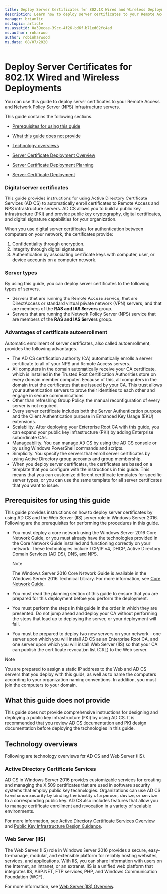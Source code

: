 ```yaml
---
title: Deploy Server Certificates for 802.1X Wired and Wireless Deployments
description: Learn how to deploy server certificates to your Remote Access and Network Policy Server (NPS) infrastructure servers.
manager: brianlic
ms.topic: article
ms.assetid: 0a39ecae-39cc-4f26-bd6f-b71ed02fc4ad
ms.author: roharwoo
author: robinharwood
ms.date: 08/07/2020
---
```

# Deploy Server Certificates for 802.1X Wired and Wireless Deployments

>

You can use this guide to deploy server certificates to your Remote Access and Network Policy Server (NPS) infrastructure servers.

This guide contains the following sections.

-   [Prerequisites for using this guide](#bkmk_pre)

-   [What this guide does not provide](#bkmk_not)

-   [Technology overviews](#bkmk_tech)

-   [Server Certificate Deployment Overview](Server-Certificate-Deployment-Overview.md)

-   [Server Certificate Deployment Planning](Server-Certificate-Deployment-Planning.md)

-   [Server Certificate Deployment](Server-Certificate-Deployment.md)

### **Digital server certificates**
This guide provides instructions for using Active Directory Certificate Services (AD CS) to automatically enroll certificates to Remote Access and NPS infrastructure servers. AD CS allows you to build a public key infrastructure (PKI) and provide public key cryptography, digital certificates, and digital signature capabilities for your organization.

When you use digital server certificates for authentication between computers on your network, the certificates provide:

1. Confidentiality through encryption.
2. Integrity through digital signatures.
3. Authentication by associating certificate keys with computer, user, or device accounts on a computer network.

### **Server types**
By using this guide, you can deploy server certificates to the following types of servers.
- Servers that are running the Remote Access service,  that are DirectAccess or standard virtual private network (VPN) servers, and that are members of the **RAS and IAS Servers** group.
- Servers that are running the Network Policy Server (NPS) service that are members of the **RAS and IAS Servers** group.

### **Advantages of certificate autoenrollment**
Automatic enrollment of server certificates, also called autoenrollment, provides the following advantages.

- The AD CS certification authority (CA) automatically enrolls a server certificate to all of your NPS and Remote Access servers.
- All computers in the domain automatically receive your CA certificate, which is installed in the Trusted Root Certification Authorities store on every domain member computer. Because of this, all computers in the domain trust the certificates that are issued by your CA. This trust allows your authentication servers to prove their identities to each other and engage in secure communications.
- Other than refreshing Group Policy, the manual reconfiguration of every server is not required.
- Every server certificate includes both the Server Authentication purpose and the Client Authentication purpose in Enhanced Key Usage (EKU) extensions.
- Scalability. After deploying your Enterprise Root CA with this guide, you can expand your public key infrastructure (PKI) by adding Enterprise subordinate CAs.
- Manageability. You can manage AD CS by using the AD CS console or by using Windows PowerShell commands and scripts.
- Simplicity. You specify the servers that enroll server certificates by using Active Directory group accounts and group membership.
- When you deploy server certificates, the certificates are based on a template that you configure with the instructions in this guide. This means that you can customize different certificate templates for specific server types, or you can use the same template for all server certificates that you want to issue.

## <a name="bkmk_pre"></a>Prerequisites for using this guide

This guide provides instructions on how to deploy server certificates by using AD CS and the Web Server (IIS) server role in  Windows Server 2016. Following are the prerequisites for performing the procedures in this guide.

- You must deploy a core network using the  Windows Server 2016 Core Network Guide, or you must already have the technologies provided in the Core Network Guide installed and functioning correctly on your network. These technologies include TCP/IP v4, DHCP, Active Directory Domain Services (AD DS), DNS, and NPS.
  >[!NOTE]
  >The Windows Server 2016 Core Network Guide is available in the Windows Server 2016 Technical Library. For more information, see [Core Network Guide](../../../core-network-guide/Core-Network-Guide.md).

- You must read the planning section of this guide to ensure that you are prepared for this deployment before you perform the deployment.
- You must perform the steps in this guide in the order in which they are presented. Do not jump ahead and deploy your CA without performing the steps that lead up to deploying the server, or your deployment will fail.
- You must be prepared to deploy two new servers on your network - one server upon which you will install AD CS as an Enterprise Root CA, and one server upon which you will install Web Server (IIS) so that your CA can publish the certificate revocation list (CRL) to the Web server.

>[!NOTE]
>You are prepared to assign a static IP address to the Web and AD CS servers that you deploy with this guide, as well as to name the computers according to your organization naming conventions. In addition, you must join the computers to your domain.

## <a name="bkmk_not"></a>What this guide does not provide
This guide does not provide comprehensive instructions for designing and deploying a public key infrastructure (PKI) by using AD CS. It is recommended that you review AD CS documentation and PKI design documentation before deploying the technologies in this guide.

## <a name="bkmk_tech"></a>Technology overviews
Following are technology overviews for AD CS and Web Server (IIS).

### Active Directory Certificate Services
AD CS in  Windows Server 2016 provides customizable services for creating and managing the X.509 certificates that are used in software security systems that employ public key technologies. Organizations can use AD CS to enhance security by binding the identity of a person, device, or service to a corresponding public key. AD CS also includes features that allow you to manage certificate enrollment and revocation in a variety of scalable environments.

For more information, see [Active Directory Certificate Services Overview](/previous-versions/windows/it-pro/windows-server-2012-R2-and-2012/hh831740(v=ws.11)) and [Public Key Infrastructure Design Guidance](https://techcommunity.microsoft.com/t5/ask-the-directory-services-team/designing-and-implementing-a-pki-part-i-design-and-planning/ba-p/396953).

### Web Server (IIS)

The Web Server (IIS) role in  Windows Server 2016 provides a secure, easy-to-manage, modular, and extensible platform for reliably hosting websites, services, and applications. With IIS, you can share information with users on the Internet, an intranet, or an extranet. IIS is a unified web platform that integrates IIS, ASP.NET, FTP services, PHP, and Windows Communication Foundation (WCF).

For more information, see [Web Server (IIS) Overview](/previous-versions/windows/it-pro/windows-server-2012-R2-and-2012/hh831725(v=ws.11)).
